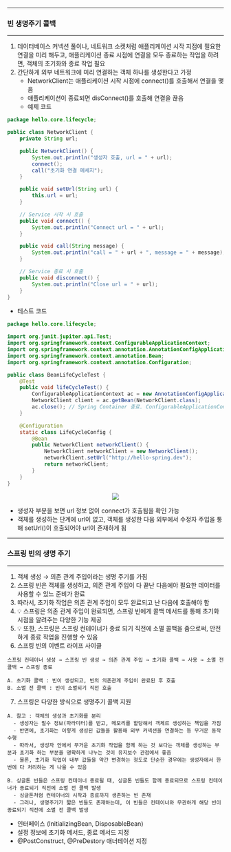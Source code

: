 -----
### 빈 생명주기 콜백
-----
1. 데이터베이스 커넥션 풀이나, 네트워크 소켓처럼 애플리케이션 시작 지점에 필요한 연결을 미리 해두고, 애플리케이션 종료 시점에 연결을 모두 종료하는 작업을 하려면, 객체의 초기화와 종료 작업 필요
2. 간단하게 외부 네트워크에 미리 연결하는 객체 하나를 생성한다고 가정
   - NetworkClient는 애플리케이션 시작 시점에 connect()를 호출해서 연결을 맺음
   - 애플리케이션이 종료되면 disConnect()를 호출해 연결을 끊음
   - 예제 코드
```java
package hello.core.lifecycle;

public class NetworkClient {
    private String url;

    public NetworkClient() {
        System.out.println("생성자 호출, url = " + url);
        connect();
        call("초기화 연결 메세지");
    }

    public void setUrl(String url) {
        this.url = url;
    }

    // Service 시작 시 호출
    public void connect() {
        System.out.println("Connect url = " + url);
    }

    public void call(String message) {
        System.out.println("call = " + url + ", message = " + message);
    }

    // Service 종료 시 호출
    public void disconnect() {
        System.out.println("Close url = " + url);
    }
}
```

  - 테스트 코드
```java
package hello.core.lifecycle;

import org.junit.jupiter.api.Test;
import org.springframework.context.ConfigurableApplicationContext;
import org.springframework.context.annotation.AnnotationConfigApplicationContext;
import org.springframework.context.annotation.Bean;
import org.springframework.context.annotation.Configuration;

public class BeanLifeCycleTest {
    @Test
    public void lifeCycleTest() {
        ConfigurableApplicationContext ac = new AnnotationConfigApplicationContext(LifeCycleConfig.class);
        NetworkClient client = ac.getBean(NetworkClient.class);
        ac.close(); // Spring Container 종료. ConfigurableApplicationContext 필요
    }

    @Configuration
    static class LifeCycleConfig {
        @Bean
        public NetworkClient networkClient() {
            NetworkClient networkClient = new NetworkClient();
            networkClient.setUrl("http://hello-spring.dev");
            return networkClient;
        }
    }
}
```
<div align="center">
<img src="https://github.com/sooyounghan/HTTP/assets/34672301/65e47fdd-0da2-4829-8608-6c814afe5ebf">
</div>

  - 생성자 부분을 보면 url 정보 없이 connect가 호출됨을 확인 가능
  - 객체를 생성하는 단계에 url이 없고, 객체를 생성한 다음 외부에서 수정자 주입을 통해 setUrl()이 호출되어야 url이 존재하게 됨

-----
### 스프링 빈의 생명 주기
-----
1. 객체 생성 → 의존 관계 주입이라는 생명 주기를 가짐
2. 스프링 빈은 객체를 생성하고, 의존 관계 주입이 다 끝난 다음에야 필요한 데이터를 사용할 수 있느 준비가 완료
3. 따라서, 초기화 작업은 의존 관계 주입이 모두 완료되고 난 다음에 호출해야 함
4. 💡 스프링은 의존 관계 주입이 완료되면, 스프링 빈에게 콜백 메서드를 통해 초기화 시점을 알려주는 다양한 기능 제공
5. 💡 또한, 스프링은 스프링 컨테이너가 종료 되기 직전에 소멸 콜백을 줌으로써, 안전하게 종료 작업을 진행할 수 있음
6. 스프링 빈의 이벤트 라이프 사이클
```
스프링 컨테이너 생성 → 스프링 빈 생성 → 의존 관계 주입 → 초기화 콜백 → 사용 → 소멸 전 콜백 → 스프링 종료

A. 초기화 콜백 : 빈이 생성되고, 빈의 의존관계 주입이 완료된 후 호출
B. 소멸 전 콜백 : 빈이 소멸되기 직전 호출
```

7. 스프링은 다양한 방식으로 생명주기 콜백 지원
```
A. 참고 : 객체의 생성과 초기화를 분리
  - 생성자는 필수 정보(파라미터)를 받고, 메모리를 할당해서 객체르 생성하는 책임을 가짐
  - 반면에, 초기화는 이렇게 생성된 값들을 활용해 외부 커넥션을 연결하는 등 무거운 동작 수행
  - 따라서, 생성자 안에서 무거운 초기화 작업을 함께 하는 것 보다는 객체를 생성하는 부분과 초기화 하는 부분을 명확하게 나누는 것이 유지보수 관점에서 좋음
  - 물론, 초기화 작업이 내부 값들을 약간 변경하는 정도로 단순한 경우에는 생성자에서 한 번에 다 처리하는 게 나을 수 있음

B. 싱글톤 빈들은 스프링 컨테이너 종료될 때, 싱글톤 빈들도 함께 종료되므로 스프링 컨테이너가 종료되기 직전에 소멸 전 콜백 발생
  - 싱글톤처럼 컨테이너의 시작과 종료까지 생존하는 빈 존재
  - 그러나, 생명주기가 짧은 빈들도 존재하는데, 이 빈들은 컨테이너와 무관하게 해당 빈이 종료되기 직전에 소멸 전 콜백 발생
```

  - 인터페이스 (InitializingBean, DisposableBean)
  - 설정 정보에 초기화 메서드, 종료 메서드 지정
  - @PostConstruct, @PreDestory 애너테이션 지정
